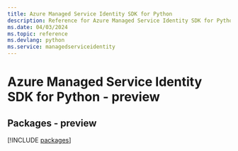 ```yaml
---
title: Azure Managed Service Identity SDK for Python
description: Reference for Azure Managed Service Identity SDK for Python
ms.date: 04/03/2024
ms.topic: reference
ms.devlang: python
ms.service: managedserviceidentity
---
```

# Azure Managed Service Identity SDK for Python - preview
## Packages - preview
[!INCLUDE [packages](managed-service-identity-index.md)]